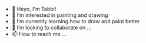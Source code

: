 - 👋 Heyo, I'm Tabbi!
- 👀 I’m interested in painting and drawing
- 🌱 I’m currently learning how to draw and paint better
- 💞️ I’m looking to collaborate on ...
- 📫 How to reach me ...

<!---
Tabbii/Tabbii is a ✨ special ✨ repository because its `README.md` (this file) appears on your GitHub profile.
You can click the Preview link to take a look at your changes.
--->
